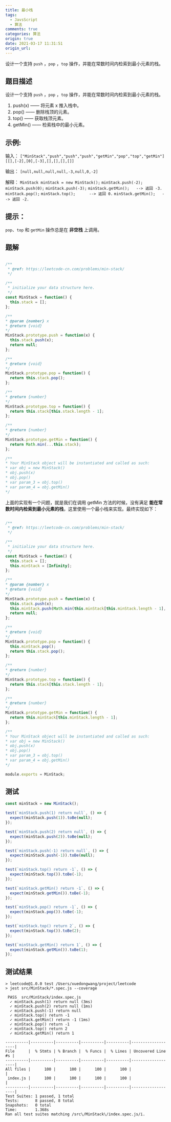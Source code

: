 ```yaml
---
title: 最小栈
tags:
  - JavsScript
  - 算法
comments: true
categories: 算法
origin: true
date: 2021-03-17 11:31:51
origin_url:
---
```

设计一个支持 `push` ，`pop` ，`top` 操作，并能在常数时间内检索到最小元素的栈。
<!-- more -->
## 题目描述
设计一个支持 `push` ，`pop` ，`top` 操作，并能在常数时间内检索到最小元素的栈。

1. push(x) —— 将元素 x 推入栈中。
2. pop() —— 删除栈顶的元素。
3. top() —— 获取栈顶元素。
4. getMin() —— 检索栈中的最小元素。
 

## 示例:

输入：
`["MinStack","push","push","push","getMin","pop","top","getMin"]`
`[[],[-2],[0],[-3],[],[],[],[]]`

输出：
`[null,null,null,null,-3,null,0,-2]`

解释：
`MinStack minStack = new MinStack();`
`minStack.push(-2);`
`minStack.push(0);`
`minStack.push(-3);`
`minStack.getMin();   --> 返回 -3.`
`minStack.pop();`
`minStack.top();      --> 返回 0.`
`minStack.getMin();   --> 返回 -2.`

## 提示：

`pop`、`top` 和 `getMin` 操作总是在 **非空栈** 上调用。

## 题解
```js

/**
 * @ref: https://leetcode-cn.com/problems/min-stack/
 */

/**
 * initialize your data structure here.
 */
const MinStack = function() {
  this.stack = [];
};

/** 
* @param {number} x
* @return {void}
*/
MinStack.prototype.push = function(x) {
  this.stack.push(x);
  return null;
};

/**
* @return {void}
*/
MinStack.prototype.pop = function() {
  return this.stack.pop();
};

/**
* @return {number}
*/
MinStack.prototype.top = function() {
  return this.stack[this.stack.length - 1];
};

/**
* @return {number}
*/
MinStack.prototype.getMin = function() {
  return Math.min(...this.stack);
};

/**
* Your MinStack object will be instantiated and called as such:
* var obj = new MinStack()
* obj.push(x)
* obj.pop()
* var param_3 = obj.top()
* var param_4 = obj.getMin()
*/
```
上面的实现有一个问题，就是我们在调用 getMin 方法的时候，没有满足 **能在常数时间内检索到最小元素的栈**，这里使用一个最小栈来实现。最终实现如下：
```js

/**
 * @ref: https://leetcode-cn.com/problems/min-stack/
 */

/**
 * initialize your data structure here.
 */
const MinStack = function() {
  this.stack = [];
  this.minStack = [Infinity];
};

/** 
* @param {number} x
* @return {void}
*/
MinStack.prototype.push = function(x) {
  this.stack.push(x);
  this.minStack.push(Math.min(this.minStack[this.minStack.length - 1], x));
  return null;
};

/**
* @return {void}
*/
MinStack.prototype.pop = function() {
  this.minStack.pop();
  return this.stack.pop();
};

/**
* @return {number}
*/
MinStack.prototype.top = function() {
  return this.stack[this.stack.length - 1];
};

/**
* @return {number}
*/
MinStack.prototype.getMin = function() {
  return this.minStack[this.minStack.length - 1];
};

/**
* Your MinStack object will be instantiated and called as such:
* var obj = new MinStack()
* obj.push(x)
* obj.pop()
* var param_3 = obj.top()
* var param_4 = obj.getMin()
*/

module.exports = MinStack;
```
## 测试
```js
const minStack = new MinStack();

test(`minStack.push(1) return null`, () => {
  expect(minStack.push(1)).toBe(null);
});

test(`minStack.push(2) return null`, () => {
  expect(minStack.push(2)).toBe(null);
});

test(`minStack.push(-1) return null`, () => {
  expect(minStack.push(-1)).toBe(null);
});

test(`minStack.top() return -1`, () => {
  expect(minStack.top()).toBe(-1);
});

test(`minStack.getMin() return -1`, () => {
  expect(minStack.getMin()).toBe(-1);
});

test(`minStack.pop() return -1`, () => {
  expect(minStack.pop()).toBe(-1);
});

test(`minStack.top() return 2`, () => {
  expect(minStack.top()).toBe(2);
});

test(`minStack.getMin() return 1`, () => {
  expect(minStack.getMin()).toBe(1);
});

```
## 测试结果
```shell
> leetcode@1.0.0 test /Users/xuedongwang/project/leetcode
> jest src/MinStack/*.spec.js --coverage

 PASS  src/MinStack/index.spec.js
  ✓ minStack.push(1) return null (3ms)
  ✓ minStack.push(2) return null (1ms)
  ✓ minStack.push(-1) return null
  ✓ minStack.top() return -1
  ✓ minStack.getMin() return -1 (1ms)
  ✓ minStack.pop() return -1
  ✓ minStack.top() return 2
  ✓ minStack.getMin() return 1

----------|----------|----------|----------|----------|-------------------|
File      |  % Stmts | % Branch |  % Funcs |  % Lines | Uncovered Line #s |
----------|----------|----------|----------|----------|-------------------|
All files |      100 |      100 |      100 |      100 |                   |
 index.js |      100 |      100 |      100 |      100 |                   |
----------|----------|----------|----------|----------|-------------------|
Test Suites: 1 passed, 1 total
Tests:       8 passed, 8 total
Snapshots:   0 total
Time:        1.368s
Ran all test suites matching /src\/MinStack\/index.spec.js/i.
```
